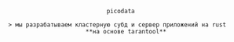 
                                picodata

    > мы разрабатываем кластерную субд и сервер приложений на rust
                          **на основе tarantool**

